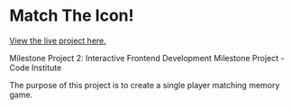 <h1>Match The Icon!</h1>

[View the live project here.]()

Milestone Project 2: Interactive Frontend Development Milestone Project  - Code Institute

The purpose of this project is to create a single player matching memory game.
